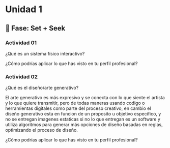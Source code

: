 # Unidad 1

## 🔎 Fase: Set + Seek

### Actividad 01
¿Qué es un sistema físico interactivo?
 
¿Cómo podrías aplicar lo que has visto en tu perfil profesional?

### Actividad 02
¿Qué es el diseño/arte generativo?

El arte generativo es más expresivo y se conecta con lo que siente el artista y lo que quiere transmitir, pero de todas maneras usando codigo o herramientas digitales como parte del proceso creativo, en cambio el diseño generativo esta en funcion de un proposito u objetivo especifico, y no se entregan imagenes estaticas si no lo que entregan es un software y utiliza algoritmos para generar más opciones de diseño basadas en reglas, optimizando el proceso de diseño.

¿Cómo podrías aplicar lo que has visto en tu perfil profesional?
